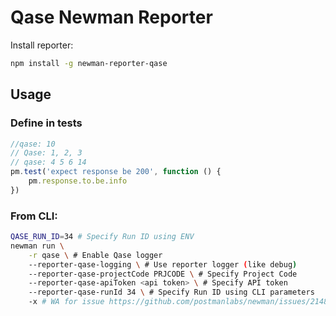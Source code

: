 # Qase Newman Reporter

Install reporter:
```bash
npm install -g newman-reporter-qase
```

## Usage

### Define in tests
```js
//qase: 10
// Qase: 1, 2, 3
// qase: 4 5 6 14
pm.test('expect response be 200', function () {
    pm.response.to.be.info
})
```

### From CLI:
```bash
QASE_RUN_ID=34 # Specify Run ID using ENV
newman run \
    -r qase \ # Enable Qase logger
    --reporter-qase-logging \ # Use reporter logger (like debug)
    --reporter-qase-projectCode PRJCODE \ # Specify Project Code
    --reporter-qase-apiToken <api token> \ # Specify API token
    --reporter-qase-runId 34 \ # Specify Run ID using CLI parameters
    -x # WA for issue https://github.com/postmanlabs/newman/issues/2148#issuecomment-665229759
```
